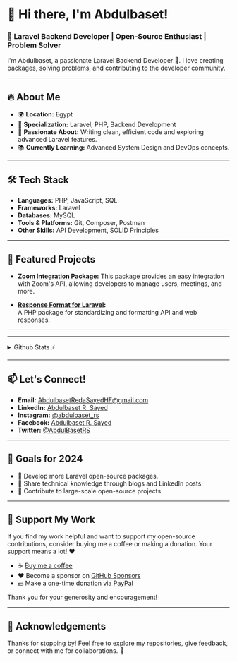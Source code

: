 # 👋 Hi there, I'm Abdulbaset! 

### 🚀 Laravel Backend Developer | Open-Source Enthusiast | Problem Solver
I'm Abdulbaset, a passionate Laravel Backend Developer 🚀. I love creating packages, solving problems, and contributing to the developer community.

---

## 🔥 About Me
- 🌍 **Location:** Egypt  
- 💼 **Specialization:** Laravel, PHP, Backend Development  
- 🎯 **Passionate About:** Writing clean, efficient code and exploring advanced Laravel features.  
- 📚 **Currently Learning:** Advanced System Design and DevOps concepts.  

---

## 🛠 Tech Stack
- **Languages:** PHP, JavaScript, SQL  
- **Frameworks:** Laravel  
- **Databases:** MySQL  
- **Tools & Platforms:** Git, Composer, Postman  
- **Other Skills:** API Development, SOLID Principles  

---

## 🔗 Featured Projects
- **[Zoom Integration Package](https://github.com/AbdulbasetRS/Zoom-Integration):**
  This package provides an easy integration with Zoom's API, allowing developers to manage users, meetings, and more.

- **[Response Format for Laravel](https://github.com/AbdulbasetRS/Response-Format-Trait):**  
  A PHP package for standardizing and formatting API and web responses.
  
---

---

<details>
  <summary>Github Stats ⚡</summary>
  
  <a href="#">![Github stats](https://github-readme-stats.vercel.app/api?username=AbdulbasetRS&theme=dark&count_private=true&hide_border=true&line_height=20&width=60%)</a>
  <a href="#">![Top Langs](https://github-readme-stats.vercel.app/api/top-langs/?username=AbdulbasetRS&layout=compact&theme=dark&count_private=true&hide_border=true&width=40%)</a>
</details>

<!--
# GitHub Stats
<div align="center">
  <img src="https://github-readme-stats.vercel.app/api?username=AbdulbasetRS&show_icons=true&theme=dark" alt="GitHub Stats" style="width: 100%;" />
</div>

# Top Languages
<div align="center">
  <img src="https://github-readme-stats.vercel.app/api/top-langs/?username=AbdulbasetRS&layout=compact&theme=dark" alt="GitHub Stats" style="width: 100%;" />
</div>

# Streak Stats
<div align="center">
  <img src="https://github-readme-streak-stats.herokuapp.com/?user=AbdulbasetRS&theme=dark" alt="GitHub Stats" style="width: 100%;" />
</div>

# Trophies
<div align="center">
  <img src="https://github-profile-trophy.vercel.app/?username=AbdulbasetRS&theme=ambient_gradient&no-bg=true" alt="GitHub Stats" style="width: 100%;" />
</div>

# Activity Graph
![Activity Graph](https://github-readme-activity-graph.cyclic.app/graph?username=AbdulbasetRS&theme=dark)

# Visitors Count
![Visitors](https://visitor-badge.glitch.me/badge?page_id=AbdulbasetRS.AbdulbasetRS)

# Contribution Snake
![Contribution Snake](https://github.com/AbdulbasetRS/AbdulbasetRS/blob/output/github-contribution-grid-snake.svg)

# Achievements
![Achievements](https://github-profile-achievements.vercel.app/api/?username=AbdulbasetRS)

# Dynamic Quotes
![Quote](https://quotes-github-readme.vercel.app/api?type=horizontal&theme=dark)
-->
---

## 📫 Let's Connect!
- **Email:** [AbdulbasetRedaSayedHF@gmail.com](mailto:AbdulbasetRedaSayedHF@gmail.com)  
- **LinkedIn:** [Abdulbaset R. Sayed](https://www.linkedin.com/in/abdulbaset-r-sayed)  
- **Instagram:** [@abdulbaset_rs](https://www.instagram.com/abdulbaset_rs/)  
- **Facebook:** [Abdulbaset R. Sayed](https://www.facebook.com/AbdulBasetRedaSayed/)  
- **Twitter:** [@AbdulBasetRS](https://x.com/AbdulBasetRS)

---

## 🎯 Goals for 2024
- 🔧 Develop more Laravel open-source packages.  
- 📖 Share technical knowledge through blogs and LinkedIn posts.  
- 🤝 Contribute to large-scale open-source projects.  

---

## 🙌 Support My Work
If you find my work helpful and want to support my open-source contributions, consider buying me a coffee or making a donation. Your support means a lot! ❤️

- ☕ [Buy me a coffee](https://buymeacoffee.com/abdulbaset)
- ❤️ Become a sponsor on [GitHub Sponsors](https://github.com/sponsors/AbdulbasetRS)
- 💵 Make a one-time donation via [PayPal](https://paypal.me/abdulbasetrs)

Thank you for your generosity and encouragement! 

---

## 🙏 Acknowledgements
Thanks for stopping by! Feel free to explore my repositories, give feedback, or connect with me for collaborations. 🌟


